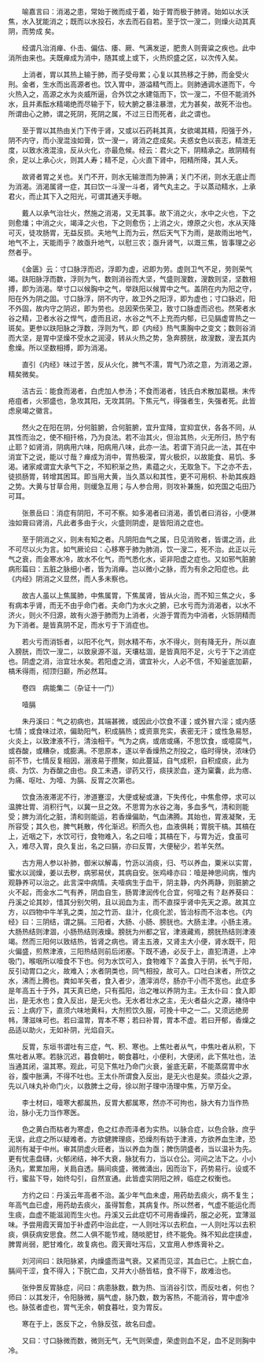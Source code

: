 <!-- { "loadSidebar": true } -->
　　喻嘉言曰：消渴之患，常始于微而成于着，始于胃而极于肺肾。始如以水沃焦，水入犹能消之；既而以水投石，水去而石自若。至于饮一溲二，则燥火动其真阴，而势成 矣。

　　经谓凡治消瘅、仆击、偏估、痿、厥、气满发逆，肥贵人则膏粱之疾也。此中消所由来也。夫既瘅成为消中，随其或上或下，火热炽盛之区，以次传入矣。

　　上消者，胃以其热上输于肺，而子受母累；心复以其热移之于肺，而金受火刑。金者，生水而出高源者也。饮入胃中，游溢精气而上。则肺通调水道而下，今火热入之，高源之水为炎威所逼，合外饮之水建瓴而下，饮一溲二，不但不能消外水，且并素酝水精竭绝而尽输于下，较大腑之暴注暴泄，尤为甚矣，故死不治也。所谓由心之肺，谓之死阴，死阴之属，不过三日而死者，此之谓也。

　　至于胃以其热由关门下传于肾，又或以石药耗其真，女欲竭其精，阳强于外，阴不内守，而小溲混浊如膏，饮一溲一，肾消之症成矣。夫惑女色以丧志，精泄无度，以致水液混浊，反从火化，亦最危候。经云：君火之下，阴精承之。故阴精有余，足以上承心火，则其人寿；精不足，心火直下肾中，阳精所降，其人夭。

　　故肾者胃之关也。关门不开，则水无输泄而为肿满；关门不闭，则水无底止而为消渴。消渴属肾一症，其曰饮一斗溲一斗者，肾气丸主之。于以蒸动精水，上承君火，而止其下入之阳光，可谓其通天手眼。

　　戴人以承气治壮火，然施之消渴，又无其事。故下消之火，水中之火也，下之则愈燔；中消之火，竭泽之火也，下之则愈伤；上消之火，燎原之火也，水从天降可灭，徒攻肠胃，无益反损。夫地气上而为云，然后天气下为雨，是故雨出地气，地气不上，天能雨乎？故亟升地气，以慰三农；亟升肾气，以溉三焦，皆事理之必然者乎。

　　《金匮》云：寸口脉浮而迟，浮即为虚，迟即为劳。虚则卫气不足，劳则荣气竭。趺阳脉浮而数，浮则为气，数则消谷而大坚，气盛则溲数，溲数则坚，坚数相搏，即为消渴。举寸口以候胸中之气，举趺阳以候胃中之气。盖阴在内为阳之守，阳在外为阴之固。寸口脉浮，阴不内守，故卫外之阳浮，即为虚也；寸口脉迟，阳不外固，故内守之阴迟，即为劳也。总因荣伤荣卫，致寸口脉虚而迟也。然荣者水谷之精，卫者水谷之悍气，虚而且迟，水谷之气不上充而内郁，已见膈虚胃热之一斑矣。更参以趺阳脉之浮数，浮则为气，即《内经》热气熏胸中之变文；数则谷消而大坚，是胃中坚燥不受水之润浸，转从火热之势，急奔膀胱，故溲数，溲去其内愈燥。所以坚数相搏，即为消渴。

　　直引《内经》味过于苦，反从火化，脾气不濡，胃气乃浓之意，为消渴之源，精矣微矣。

　　洁古云：能食而渴者，白虎加人参汤；不食而渴者，钱氏白术散加葛根。末传疮疽者，火邪盛也，急攻其阳，无攻其阴。下焦元气，得强者生，失强者死。此皆虑泉竭之徽言。

　　然火之在阳在阴，分何脏腑，合何脏腑，宜升宜降，宜抑宜伏，各各不同，从其性而治之，使不相扦格，乃为良法。若不治其火，但治其热，火无所归，热宁有止耶？如肾消，阴病用六味，阳病用八味，此亦一法。若谓下消只此一法，其在中消宜下之说，能以寸哉？瘅成为消中，胃热极深，胃火极炽，以故能食、易饥、多渴。诸家咸谓宜大承气下之，不知积渐之热，素蕴之火，无取急下。下之亦不去，徒损肠胃，转增其困耳。即当用大黄，当久蒸以和其性，更不可用枳、朴助其疾趋之势。大黄与甘草合用，则缓急互用；与人参合用，则攻补兼施，如充国之屯田乃可耳。

　　张景岳曰：消症有阴阳，不可不察。如多渴者曰消渴，善饥者曰消谷，小便淋浊如膏曰肾消，凡此者多由于火，火盛则阴虚，是皆阳消之症也。

　　至于阴消之义，则未有知之者。凡阴阳血气之属，日见消败者，皆谓之消，此不可尽以火为言。如气厥论曰：心移寒于肺为肺消，饮一溲二，死不治。此正以元气之衰，而金寒水冷，故水不化气，而气悉化水，讵非阳虚之症也。又如邪气脏腑病形篇曰：五脏之脉细小者，皆为消瘅。岂以微小之脉，而为有余之阳症也。此《内经》阴消之义显然，而人多未察也。

　　故古人虽以上焦属肺，中焦属胃，下焦属肾，皆从火治，而不知三焦之火，多有病本乎肾，而无不由乎命门者。夫命门为水火之腑，已水亏而为消渴者，以水不济火，则火不归源，故有火游于肺而为上消者，火游于胃而为中消者，火铄阴精而为下消者。是皆真阴不足，而水亏于下消症也。

　　若火亏而消铄者，以阳不化气，则水精不布，水不得火，则有降无升，所以直入膀胱，而饮一溲二，以致泉源不滋，天壤枯涸，是皆真阳不足，火亏于下之消症也。阴虚之消，治宜壮水矣。若阳虚之消，谓宜补火，人必不信，不知釜底加薪，槁禾得雨，彻顶归巅，所必然耳。

　　卷四　病能集二（杂证十一门）

　　噎膈

　　朱丹溪曰：气之初病也，其端甚微，或因此小饮食不谨；或外冒六淫；或内感七情；或食味过浓，偏助阳气，积成膈热；或资禀充实，表密无汗；或性急易怒，火炎上，以致津液不行，清浊相干。气为之病，或痞或痛，不思饮食，或噫腐气，或吞酸，或糟杂，或膨满。不思原本，遂以辛香燥热之剂投之，临时得快，浓味仍前不节，七情反复相因，溺液易于攒聚，如此蔓延，自气成积，自积成痰，此为痰、为饮、为吞酸之由也。良工未遇，谬药又行，痰挟淤血，遂为窠囊，此为痞、为痛、呕吐、为噎、为膈、反胃之次第也。

　　饮食汤液滞泥不行，渗道蹇涩，大便或秘或溏，下失传化，中焦愈停，求可以温脾壮胃、消积行气，以冀一旦之效。不思胃为水谷之海，多血多气，清和则能受；脾为消化之脏，清和则能运，若香燥偏助，气血沸腾。其始也，胃液凝聚，无所容受；其久也，脾气耗散，传化渐迟。积而久也，血液俱耗；胃脘干槁。其槁在上，近咽之下，水饮可行，食物难入，名之曰噎；其槁在下，与胃为近，食虽可入，难尽入胃，良久复出，名之曰膈，亦曰反胃，大便秘少，若羊矢然。

　　古方用人参以补肺，御米以解毒，竹沥以消痰，归、芍以养血，粟米以实胃，蜜水以润燥，姜以去秽，病邪易伏，其病自安。张鸡峰亦曰：噎是神思间病，惟内观静养可以治之。此言深中病情。夫噎病生于血干，阴主静，内外两静，则脏腑之火不起，而金水二气有养，阴血自生，肠胃津润传化合宜，何噎之有？赵养葵曰：丹溪之论其妙，惜其分别欠明，且以润血为主，而不直探乎肾中先天之源。故其立方，以四物中牛羊乳之类，加之竹沥、韭汁，化痰化淤，皆治标而不治本也。《内经》曰：三阴结，谓之膈。三阳者，大肠、小肠、膀胱也。大肠主津。小肠主液。大肠热结则津涸，小肠热结则液燥。膀胱为州都之官，津液藏焉，膀胱热结则津液竭。然而三阳何以致结热，皆肾之病也。肾主五液，又肾主大小便，肾水既干，阳火偏盛，煎熬津液，三阳热结则前后闭塞。下既不通，必反于上，直犯清道，上冲吸门，喉咽所以噎食不下也。何为水饮可入，食物难下？盖食入于阴，长气于阳，反引动胃口之火，故难入；水者阴类也，同气相投，故可入。口吐白沫者，所饮之水，沸而上腾也。粪如羊矢者，食入者少，渣滓消尽，肠亦干小而不宽也。此症多是年高五十于外，其天真已绝，只有孤阳，治之唯以养阴为主。王太仆曰：食入即出，是无水也；食入反出，是无火也。无水者壮水之主，无火者益火之源，褚侍中云：上病疗下，直须六味地黄料，大剂煎饮久服，可挽十中之一二。又须远绝房帏，薄滋味可也。若曰温胃，胃本不寒；若曰补胃，胃本不虚。若曰开郁，香燥之品适以助火，无如补阴，光焰自灭。

　　反胃，东垣书谓吐有三症，气、积、寒也。上焦吐者从气，中焦吐者从积，下焦吐者从寒。若脉沉迟，暮食朝吐，朝食暮吐，小便利，大便闭，此下焦吐也，法当通其闭，温其寒。观此，可见下焦吐乃命门火衰，釜底无薪，不能蒸腐胃中水谷，腹中胀满，不得不吐也。王太仆所谓食入反出，是无火也是矣。须益火之源，先以八味丸补命门火，以救脾土之母，徐以附子理中汤理中焦，万举万全。

　　李士材曰，噎寒大都属热，反胃大都属寒，然亦不可拘也，脉大有力当作热治，脉小无力当作寒医。

　　色之黄白而枯者为寒虚，色之红赤而泽者为实热。以脉合症，以色合脉，庶乎无误，此症之所以疑难者。方欲健脾理痰，恐燥剂有妨于津液，方欲养血生津，恐润剂有凝于中州。审其阴虚火旺者，当以养血为亟；脾伤阴盛者，当以温补为先。更有忧恚盘礴，火郁闭结，神不大衰，脉犹有力，当以仓公。河间之法下之。小小汤丸，累累加用，关扃自透。膈间痰盛，微微涌出，因而治下，药势易行。设或不行，蜜盐下导，始终勾引，自然宣通。此皆虚实阴阳之辨，临症之权衡也。

　　方约之曰：丹溪云年高者不治。盖少年气血未虚，用药劫去痰火，病不复生；年高气血已虚，用药劫去痰火，虽得暂愈，其病复作。所以然者，气虚不能运化而生痰，血虚不能滋润而生火也。丹溪又云此症切不可用香燥药，服之必死，宜薄滋味。予尝用霞天膏加于补虚药中治此症，一人则吐泻以去积血，一人则吐泻以去积痰，俱获病安思食。然二人俱不能节戒，随啖肥甘，终不能免。殊不知此症挟虚，脾胃尚弱，肥甘难化，故复病也。霞天膏吐泻后，又宜用人参炼膏补之。

　　刘河间曰：趺阳脉紧，内燥盛而温气衰。又紧而见涩，其血已亡。上脘亡血，膈间干涩，食不得入；下脘亡血，又并大小肠皆枯，食不得下，故难治也。

　　张仲景反胃脉症，问曰：病患脉数，数为热、当消谷引饮，而反吐者，何也？师曰：以其发汗，令阳脉微，膈气虚，脉乃数，数为客热，不能消谷，胃中虚冷也。脉弦者虚也，胃气无余，朝食暮吐，变为胃反。

　　寒在于上，医反下之，令脉反弦，故名曰虚。

　　又曰：寸口脉微而数，微则无气，无气则荣虚，荣虚则血不足，血不足则胸中冷。

